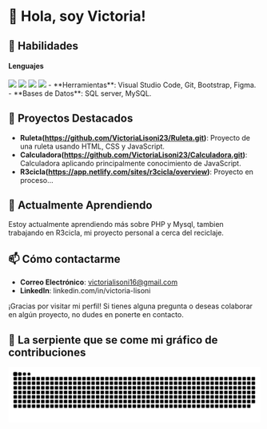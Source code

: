 # 👋 Hola, soy Victoria!

<p align="center">
  <a href="https://readme-typing-svg.herokuapp.com?font=fira+code&size=23&pause=1000&color=B3A0F7&width=435&lines=Desarrolladora+Front-End+;Dise%C3%B1adora+de+Interfaces)"(https://git.io/typing-svg)></a>
</p>

## 🔧 Habilidades

<h4>Lenguajes</h4> <span> 
  <img src="https://img.shields.io/badge/HTML5-E34F26?style=for-the-badge&logo=html5&logoColor=white">  <img src="https://img.shields.io/badge/CSS3-1572B6?style=for-the-badge&logo=css3&logoColor=white">  <img src="https://img.shields.io/badge/JavaScript-F7DF1E?style=for-the-badge&logo=javascript&logoColor=black">  <img src="https://img.shields.io/badge/PHP-777BB4?style=for-the-badge&logo=php&logoColor=white"></span>
- **Herramientas**: Visual Studio Code, Git, Bootstrap, Figma.
- **Bases de Datos**: SQL server, MySQL.

## 🌟 Proyectos Destacados

- **Ruleta(https://github.com/VictoriaLisoni23/Ruleta.git)**: Proyecto de una ruleta usando HTML, CSS y JavaScript.
- **Calculadora(https://github.com/VictoriaLisoni23/Calculadora.git)**: Calculadora aplicando principalmente conocimiento de JavaScript.
- **R3cicla(https://app.netlify.com/sites/r3cicla/overview)**: Proyecto en proceso...


## 🌱 Actualmente Aprendiendo

Estoy actualmente aprendiendo más sobre PHP y Mysql, tambien trabajando en R3cicla, mi proyecto personal a cerca del reciclaje.

## 📫 Cómo contactarme

- **Correo Electrónico**: victorialisoni16@gmail.com
- **LinkedIn**: linkedin.com/in/victoria-lisoni

¡Gracias por visitar mi perfil! Si tienes alguna pregunta o deseas colaborar en algún proyecto, no dudes en ponerte en contacto.

## 🐍 La serpiente que se come mi gráfico de contribuciones
<p align = "center" prefers-color-scheme: dark>
	<img src = "https://raw.githubusercontent.com/Platane/snk/output/github-contribution-grid-snake.svg" alt = "Snake Game"/>
</p>
